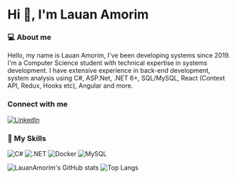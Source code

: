 # Hi 👋, I'm Lauan Amorim

### 💻 About me

Hello, my name is Lauan Amorim, I've been developing systems since 2019. I'm a Computer Science student with technical expertise in systems development. I have extensive experience in back-end development, system analysis using C#, ASP.Net, .NET 6+, SQL/MySQL, React (Context API, Redux, Hooks etc), Angular and more.

### Connect with me
[![LinkedIn](https://img.shields.io/badge/LinkedIn-%230077B5.svg?style=for-the-badge&logo=linkedin&logoColor=white)](https://linkedin.com/in/lauanamorim)

### 🧠 My Skills
![C#](https://img.shields.io/badge/c%23-%23239120.svg?style=for-the-badge&logo=c-sharp&logoColor=white)
![.NET](https://img.shields.io/badge/.NET-5C2D91?style=for-the-badge&logo=dotnet&logoColor=white)
![Docker](https://img.shields.io/badge/Docker-2CA5E0?style=for-the-badge&logo=docker&logoColor=white)
![MySQL](https://img.shields.io/badge/mysql-%2300f.svg?style=for-the-badge&logo=mysql&logoColor=white)

![LauanAmorim's GitHub stats](https://github-readme-stats.vercel.app/api?username=LauanAmorim&show_icons=true&theme=nord)
![Top Langs](https://github-readme-stats.vercel.app/api/top-langs/?username=LauanAmorim&layout=compact&langs_count=7&theme=nord)
